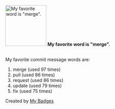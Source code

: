 <img src="https://my-badges.github.io/my-badges/favorite-word.png" alt="My favorite word is &quot;merge&quot;." title="My favorite word is &quot;merge&quot;." width="128">
<strong>My favorite word is &quot;merge&quot;.</strong>
<br><br>

My favorite commit message words are:

1. merge (used 97 times)
2. pull (used 86 times)
3. request (used 86 times)
4. update (used 79 times)
5. fix (used 75 times)


Created by <a href="https://github.com/my-badges/my-badges">My Badges</a>